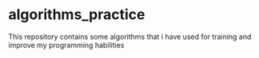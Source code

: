 # algorithms_practice

This repository contains some algorithms that i have used for training and improve my programming habilities